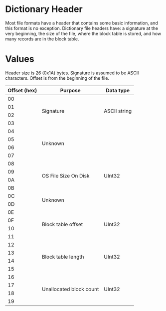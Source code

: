 # Dictionary Header

Most file formats have a header that contains some basic information, and this format is no exception. Dictionary file headers have: a signature at the very beginning, the size of the file, where the block table is stored, and how many records are in the block table.

# Values

Header size is 26 (0x1A) bytes. Signature is assumed to be ASCII characters. Offset is from the beginning of the file.

<table>

<thead>
<tr>
<th>Offset (hex)</th> <th>Purpose</th> <th>Data type</th>
</tr>
</thead>

<tbody>

<tr>
<td>00</td> <td rowspan="4">Signature</td> <td rowspan="4">ASCII string</td>
</tr>
<tr><td>01</td></tr>
<tr><td>02</td></tr>
<tr><td>03</td></tr>

<tr>
<td>04</td> <td rowspan="4" colspan="2">Unknown</td>
</tr>
<tr><td>05</td></tr>
<tr><td>06</td></tr>
<tr><td>07</td></tr>

<tr>
<td>08</td> <td rowspan="4">OS File Size On Disk</td> <td rowspan="4">UInt32</td>
</tr>
<tr><td>09</td></tr>
<tr><td>0A</td></tr>
<tr><td>0B</td></tr>

<tr>
<td>0C</td> <td rowspan="2" colspan="2">Unknown</td>
</tr>
<tr><td>0D</td></tr>

<tr>
<td>0E</td> <td rowspan="4">Block table offset</td> <td rowspan="4">UInt32</td>
</tr>
<tr><td>0F</td></tr>
<tr><td>10</td></tr>
<tr><td>11</td></tr>

<tr>
<td>12</td> <td rowspan="4">Block table length</td> <td rowspan="4">UInt32</td>
</tr>
<tr><td>13</td></tr>
<tr><td>14</td></tr>
<tr><td>15</td></tr>

<tr>
<td>16</td> <td rowspan="4">Unallocated block count</td> <td rowspan="4">UInt32</td>
</tr>
<tr><td>17</td></tr>
<tr><td>18</td></tr>
<tr><td>19</td></tr>

</tbody>

</table>
